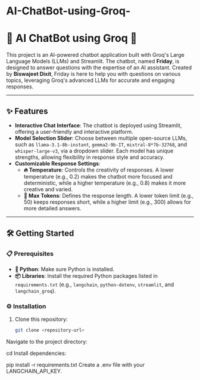 # AI-ChatBot-using-Groq-

# 🤖 AI ChatBot using Groq 🚀

This project is an AI-powered chatbot application built with Groq's Large Language Models (LLMs) and Streamlit. The chatbot, named **Friday**, is designed to answer questions with the expertise of an AI assistant. Created by **Biswajeet Dixit**, Friday is here to help you with questions on various topics, leveraging Groq's advanced LLMs for accurate and engaging responses.

---

## ✨ Features
- **Interactive Chat Interface**: The chatbot is deployed using Streamlit, offering a user-friendly and interactive platform.
- **Model Selection Slider**: Choose between multiple open-source LLMs, such as `llama-3.1-8b-instant`, `gemma2-9b-IT`, `mixtral-8*7b-32768`, and `whisper-large-v3`, via a dropdown slider. Each model has unique strengths, allowing flexibility in response style and accuracy.
- **Customizable Response Settings**:
    - **🔥 Temperature**: Controls the creativity of responses. A lower temperature (e.g., 0.2) makes the chatbot more focused and deterministic, while a higher temperature (e.g., 0.8) makes it more creative and varied.
    - **📏 Max Tokens**: Defines the response length. A lower token limit (e.g., 50) keeps responses short, while a higher limit (e.g., 300) allows for more detailed answers.

---

## 🛠️ Getting Started

### 📋 Prerequisites
- **🐍 Python**: Make sure Python is installed.
- **📦 Libraries**: Install the required Python packages listed in `requirements.txt` (e.g., `langchain`, `python-dotenv`, `streamlit`, and `langchain_groq`).

### ⚙️ Installation
1. Clone this repository:
   ```bash
   git clone <repository-url>

Navigate to the project directory:

cd <repository-name>
Install dependencies:

pip install -r requirements.txt
Create a .env file with your LANGCHAIN_API_KEY.

